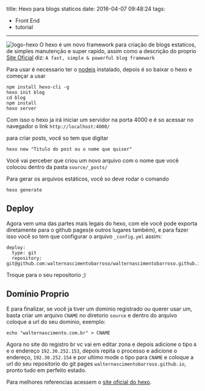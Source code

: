 title: Hexo para blogs staticos
date: 2016-04-07 09:48:24
tags:
 - Front End
 - tutorial
---
![logo-hexo](https://hexo.io/icon/apple-touch-icon-114x114.png "Logo Hexo")
O hexo é um novo framework para criação de blogs estaticos, de simples manutenção e super rapido, assim como a descrição do proprio [Site Oficial](https://hexo.io/ "Hexo: Rápido, simples e poderoso") diz: `A fast, simple & powerful blog framework`
<!--more-->
Para usar é necessario ter o [nodejs](/2016/04/01/Instalando-NodeJs/ "Instalando NodeJs") instalado, depois é so baixar o hexo e começar a usar
```
npm install hexo-cli -g
hexo init blog
cd blog
npm install
hexo server
```
Com isso o hexo ja irá iniciar um servidor na porta 4000 e é so acessar no navegador o link `http://localhost:4000/`

para criar posts, você so tem que digitar
```
hexo new "Titulo do post ou o nome que quiser"
```
Você vai perceber que criou um novo arquivo com o nome que você colocou dentro da pasta `source/_posts/`

Para gerar os arquivos estáticos, você so deve rodar o comando
```
hexo generate
```
## Deploy
Agora vem uma das partes mais legais do hexo, com ele você pode exporta diretamente para o github pages(e outros lugares também), e para fazer isso você so tem que configurar o arquivo `_config.yml` assim:
```
deploy:
  type: git
  repository: git@github.com:walternascimentobarroso/walternascimentobarroso.github.io.git
```
Troque para o seu repositorio ;)

## Domínio Proprio
E para finalizar, se você ja tiver um dominio registrado ou querer usar um, basta criar um arquivo `CNAME` no diretorio `source` e dentro do arquivo coloque a url do seu dominio, exemplo:
```
echo "walternascimento.com.br" > CNAME
```
Agora no site do registro br vc vai em editar zona e depois adicione o tipo `A` e o endereço `192.30.252.153`, depois repita o processo e adicione o endereço, `192.30.252.154` e por ultimo mode o tipo para `CNAME` e coloque a url do seu repositorio do git pages `walternascimentobarroso.github.io`, pronto tudo em perfeito estado.

Para melhores referencias acessem o [site oficial do hexo](https://hexo.io/ "Hexo: Rápido, simples e poderoso").